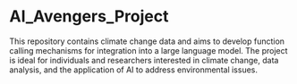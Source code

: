 # AI_Avengers_Project
This repository contains climate change data and aims to develop function calling mechanisms for integration into a large language model. The project is ideal for individuals and researchers interested in climate change, data analysis, and the application of AI to address environmental issues.
